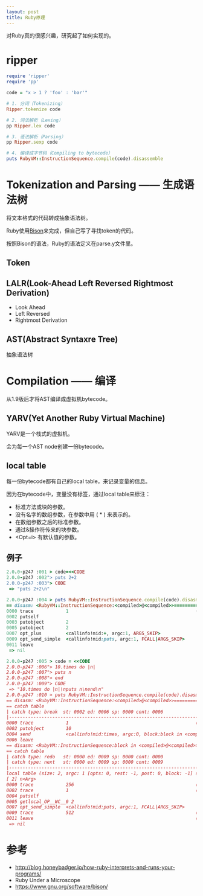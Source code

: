 ```yaml
---
layout: post
title: Ruby原理
---
```


对Ruby真的很感兴趣，研究起了如何实现的。

# ripper

```ruby
require 'ripper'
require 'pp'

code = "x > 1 ? 'foo' : 'bar'"

# 1. 分词（Tokenizing）
Ripper.tokenize code

# 2. 词法解析（Lexing）
pp Ripper.lex code

# 3. 语法解析（Parsing）
pp Ripper.sexp code

# 4. 编译成字节码（Compiling to bytecode）
puts RubyVM::InstructionSequence.compile(code).disassemble

```


# Tokenization and Parsing —— 生成语法树
将文本格式的代码转成抽象语法树。

Ruby使用[Bison](https://www.gnu.org/software/bison/)来完成，但自己写了寻找token的代码。

按照Bison的语法，Ruby的语法定义在parse.y文件里。

## Token


## LALR(Look-Ahead Left Reversed Rightmost Derivation)

* Look Ahead
* Left Reversed
* Rightmost Derivation

## AST(Abstract Syntaxre Tree)
抽象语法树


# Compilation —— 编译

从1.9版后才将AST编译成虚拟机bytecode。

## YARV(Yet Another Ruby Virtual Machine)

YARV是一个栈式的虚拟机。

会为每一个AST node创建一份bytecode。

## local table
每一份bytecode都有自己的local table，来记录变量的信息。

因为在bytecode中，变量没有标签，通过local table来标注：

* <Arg>   标准方法或块的参数。
* <Rest>  没有名字的数组参数，在参数中用 ( * ) 来表示的。
* <Post> 	在数组参数之后的标准参数。
* <Block> 通过&操作符传来的块参数。
* <Opt=i> 有默认值的参数。

## 例子

```ruby
2.0.0-p247 :001 > code=<<CODE
2.0.0-p247 :002"> puts 2+2
2.0.0-p247 :003"> CODE
 => "puts 2+2\n"

2.0.0-p247 :004 > puts RubyVM::InstructionSequence.compile(code).disasm
== disasm: <RubyVM::InstructionSequence:<compiled>@<compiled>>==========
0000 trace            1                                               (   1)
0002 putself          
0003 putobject        2
0005 putobject        2
0007 opt_plus         <callinfo!mid:+, argc:1, ARGS_SKIP>
0009 opt_send_simple  <callinfo!mid:puts, argc:1, FCALL|ARGS_SKIP>
0011 leave            
 => nil
```

```ruby
2.0.0-p247 :005 > code = <<CODE
2.0.0-p247 :006"> 10.times do |n|
2.0.0-p247 :007"> puts n
2.0.0-p247 :008"> end
2.0.0-p247 :009"> CODE
 => "10.times do |n|\nputs n\nend\n"
2.0.0-p247 :010 > puts RubyVM::InstructionSequence.compile(code).disasm
== disasm: <RubyVM::InstructionSequence:<compiled>@<compiled>>==========
== catch table
| catch type: break  st: 0002 ed: 0006 sp: 0000 cont: 0006
|------------------------------------------------------------------------
0000 trace            1                                               (   1)
0002 putobject        10
0004 send             <callinfo!mid:times, argc:0, block:block in <compiled>>
0006 leave            
== disasm: <RubyVM::InstructionSequence:block in <compiled>@<compiled>>=
== catch table
| catch type: redo   st: 0000 ed: 0009 sp: 0000 cont: 0000
| catch type: next   st: 0000 ed: 0009 sp: 0000 cont: 0009
|------------------------------------------------------------------------
local table (size: 2, argc: 1 [opts: 0, rest: -1, post: 0, block: -1] s3)
[ 2] n<Arg>     
0000 trace            256                                             (   1)
0002 trace            1                                               (   2)
0004 putself          
0005 getlocal_OP__WC__0 2
0007 opt_send_simple  <callinfo!mid:puts, argc:1, FCALL|ARGS_SKIP>
0009 trace            512                                             (   3)
0011 leave                                                            (   2)
 => nil
```

# 参考

* http://blog.honeybadger.io/how-ruby-interprets-and-runs-your-programs/
* Ruby Under a Microscope
* https://www.gnu.org/software/bison/
